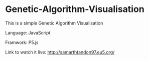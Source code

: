 # Genetic-Algorithm-Visualisation

This is a simple Genetic Algorithm Visualisation

Language: JavaScript

Framwork: P5.js

Link to watch it live: http://samarthtandon97.eu5.org/
